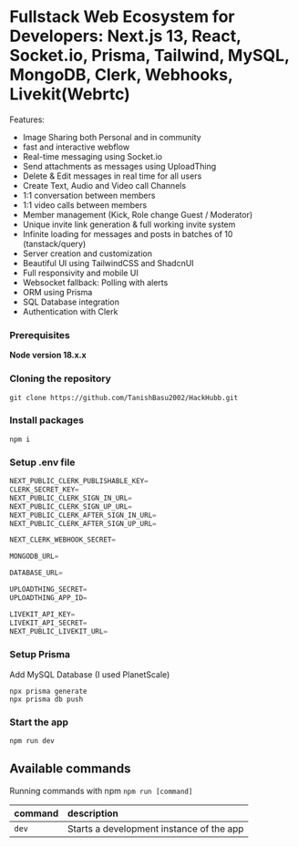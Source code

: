 # Fullstack Web Ecosystem for Developers: Next.js 13, React, Socket.io, Prisma, Tailwind, MySQL, MongoDB, Clerk, Webhooks, Livekit(Webrtc)


Features:

- Image Sharing both Personal and in community
- fast and interactive webflow
- Real-time messaging using Socket.io
- Send attachments as messages using UploadThing
- Delete & Edit messages in real time for all users
- Create Text, Audio and Video call Channels
- 1:1 conversation between members
- 1:1 video calls between members
- Member management (Kick, Role change Guest / Moderator)
- Unique invite link generation & full working invite system
- Infinite loading for messages and posts in batches of 10 (tanstack/query)
- Server creation and customization
- Beautiful UI using TailwindCSS and ShadcnUI
- Full responsivity and mobile UI
- Websocket fallback: Polling with alerts
- ORM using Prisma
- SQL Database integration
- Authentication with Clerk

### Prerequisites

**Node version 18.x.x**

### Cloning the repository

```shell
git clone https://github.com/TanishBasu2002/HackHubb.git
```

### Install packages

```shell
npm i
```

### Setup .env file


```js
NEXT_PUBLIC_CLERK_PUBLISHABLE_KEY=
CLERK_SECRET_KEY=
NEXT_PUBLIC_CLERK_SIGN_IN_URL=
NEXT_PUBLIC_CLERK_SIGN_UP_URL=
NEXT_PUBLIC_CLERK_AFTER_SIGN_IN_URL=
NEXT_PUBLIC_CLERK_AFTER_SIGN_UP_URL=

NEXT_CLERK_WEBHOOK_SECRET=

MONGODB_URL=

DATABASE_URL=

UPLOADTHING_SECRET=
UPLOADTHING_APP_ID=

LIVEKIT_API_KEY=
LIVEKIT_API_SECRET=
NEXT_PUBLIC_LIVEKIT_URL=
```

### Setup Prisma

Add MySQL Database (I used PlanetScale)

```shell
npx prisma generate
npx prisma db push

```

### Start the app

```shell
npm run dev
```

## Available commands

Running commands with npm `npm run [command]`

| command         | description                              |
| :-------------- | :--------------------------------------- |
| `dev`           | Starts a development instance of the app |
